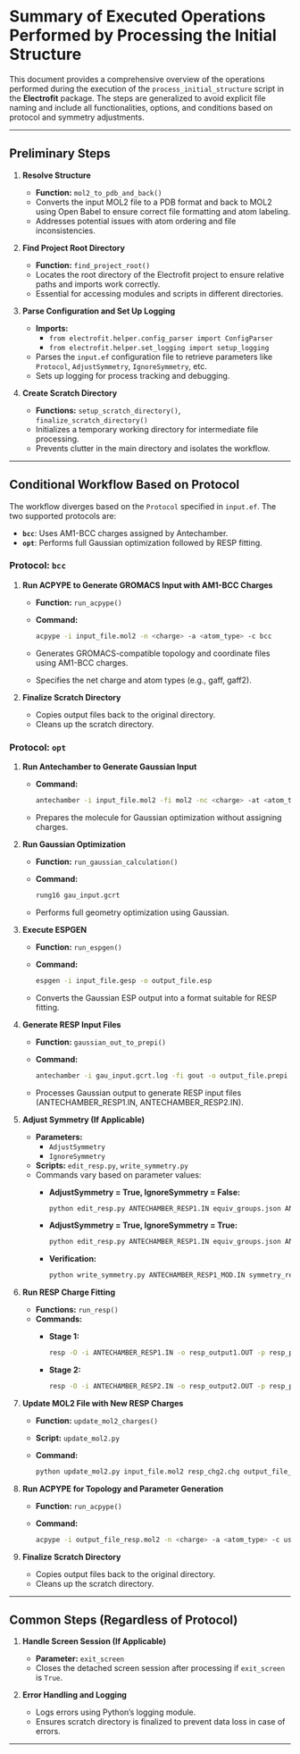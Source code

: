 
# Summary of Executed Operations Performed by Processing the Initial Structure

This document provides a comprehensive overview of the operations performed during the execution of the `process_initial_structure` script in the **Electrofit** package. The steps are generalized to avoid explicit file naming and include all functionalities, options, and conditions based on protocol and symmetry adjustments.

---

## Preliminary Steps

1. **Resolve Structure**
   - **Function:** `mol2_to_pdb_and_back()`
   - Converts the input MOL2 file to a PDB format and back to MOL2 using Open Babel to ensure correct file formatting and atom labeling.
   - Addresses potential issues with atom ordering and file inconsistencies.

2. **Find Project Root Directory**
   - **Function:** `find_project_root()`
   - Locates the root directory of the Electrofit project to ensure relative paths and imports work correctly.
   - Essential for accessing modules and scripts in different directories.

3. **Parse Configuration and Set Up Logging**
   - **Imports:**
     - `from electrofit.helper.config_parser import ConfigParser`
     - `from electrofit.helper.set_logging import setup_logging`
   - Parses the `input.ef` configuration file to retrieve parameters like `Protocol`, `AdjustSymmetry`, `IgnoreSymmetry`, etc.
   - Sets up logging for process tracking and debugging.

4. **Create Scratch Directory**
   - **Functions:** `setup_scratch_directory()`, `finalize_scratch_directory()`
   - Initializes a temporary working directory for intermediate file processing.
   - Prevents clutter in the main directory and isolates the workflow.

---

## Conditional Workflow Based on Protocol

The workflow diverges based on the `Protocol` specified in `input.ef`. The two supported protocols are:

- **`bcc`**: Uses AM1-BCC charges assigned by Antechamber.
- **`opt`**: Performs full Gaussian optimization followed by RESP fitting.

### Protocol: `bcc`

1. **Run ACPYPE to Generate GROMACS Input with AM1-BCC Charges**
   - **Function:** `run_acpype()`
   - **Command:**

     ```bash
     acpype -i input_file.mol2 -n <charge> -a <atom_type> -c bcc
     ```

   - Generates GROMACS-compatible topology and coordinate files using AM1-BCC charges.
   - Specifies the net charge and atom types (e.g., gaff, gaff2).

2. **Finalize Scratch Directory**
   - Copies output files back to the original directory.
   - Cleans up the scratch directory.

### Protocol: `opt`

1. **Run Antechamber to Generate Gaussian Input**
   - **Command:**

     ```bash
     antechamber -i input_file.mol2 -fi mol2 -nc <charge> -at <atom_type> -o gau_input.gcrt -fo gcrt -gv 1 -ge output.gesp
     ```

   - Prepares the molecule for Gaussian optimization without assigning charges.

2. **Run Gaussian Optimization**
   - **Function:** `run_gaussian_calculation()`
   - **Command:**

     ```bash
     rung16 gau_input.gcrt
     ```

   - Performs full geometry optimization using Gaussian.

3. **Execute ESPGEN**
   - **Function:** `run_espgen()`
   - **Command:**

     ```bash
     espgen -i input_file.gesp -o output_file.esp
     ```

   - Converts the Gaussian ESP output into a format suitable for RESP fitting.

4. **Generate RESP Input Files**
   - **Function:** `gaussian_out_to_prepi()`
   - **Command:**

     ```bash
     antechamber -i gau_input.gcrt.log -fi gout -o output_file.prepi -fo prepi -c resp -s 2
     ```

   - Processes Gaussian output to generate RESP input files (ANTECHAMBER_RESP1.IN, ANTECHAMBER_RESP2.IN).

5. **Adjust Symmetry (If Applicable)**
   - **Parameters:**
     - `AdjustSymmetry`
     - `IgnoreSymmetry`
   - **Scripts:** `edit_resp.py`, `write_symmetry.py`
   - Commands vary based on parameter values:
     - **AdjustSymmetry = True, IgnoreSymmetry = False:**

       ```bash
       python edit_resp.py ANTECHAMBER_RESP1.IN equiv_groups.json ANTECHAMBER_RESP1_MOD.IN
       ```

     - **AdjustSymmetry = True, IgnoreSymmetry = True:**

       ```bash
       python edit_resp.py ANTECHAMBER_RESP1.IN equiv_groups.json ANTECHAMBER_RESP1_MOD.IN --ignore_sym
       ```

     - **Verification:**  

       ```bash
       python write_symmetry.py ANTECHAMBER_RESP1_MOD.IN symmetry_resp_MOD.txt
       ```

6. **Run RESP Charge Fitting**
   - **Functions:** `run_resp()`
   - **Commands:**
     - **Stage 1:**

       ```bash
       resp -O -i ANTECHAMBER_RESP1.IN -o resp_output1.OUT -p resp_pch1.pch -t resp_chg1.chg -e output_file.esp
       ```

     - **Stage 2:**

       ```bash
       resp -O -i ANTECHAMBER_RESP2.IN -o resp_output2.OUT -p resp_pch2.pch -t resp_chg2.chg -e output_file.esp -q resp_chg1.chg
       ```

7. **Update MOL2 File with New RESP Charges**
   - **Function:** `update_mol2_charges()`
   - **Script:** `update_mol2.py`
   - **Command:**

     ```bash
     python update_mol2.py input_file.mol2 resp_chg2.chg output_file_resp.mol2
     ```

8. **Run ACPYPE for Topology and Parameter Generation**
   - **Function:** `run_acpype()`
   - **Command:**

     ```bash
     acpype -i output_file_resp.mol2 -n <charge> -a <atom_type> -c user
     ```

9. **Finalize Scratch Directory**
   - Copies output files back to the original directory.
   - Cleans up the scratch directory.

---

## Common Steps (Regardless of Protocol)

1. **Handle Screen Session (If Applicable)**
   - **Parameter:** `exit_screen`
   - Closes the detached screen session after processing if `exit_screen` is `True`.

2. **Error Handling and Logging**
   - Logs errors using Python’s logging module.
   - Ensures scratch directory is finalized to prevent data loss in case of errors.

---
